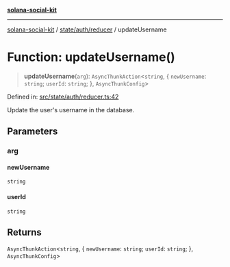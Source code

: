 [**solana-social-kit**](../../../../README.md)

***

[solana-social-kit](../../../../README.md) / [state/auth/reducer](../README.md) / updateUsername

# Function: updateUsername()

> **updateUsername**(`arg`): `AsyncThunkAction`\<`string`, \{ `newUsername`: `string`; `userId`: `string`; \}, `AsyncThunkConfig`\>

Defined in: [src/state/auth/reducer.ts:42](https://github.com/SendArcade/solana-social-starter/blob/03568260ca96ed63f77049843c721de1cb011893/src/state/auth/reducer.ts#L42)

Update the user's username in the database.

## Parameters

### arg

#### newUsername

`string`

#### userId

`string`

## Returns

`AsyncThunkAction`\<`string`, \{ `newUsername`: `string`; `userId`: `string`; \}, `AsyncThunkConfig`\>
